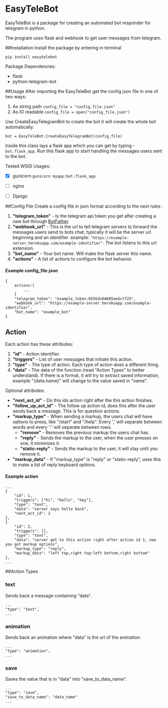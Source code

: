 # EasyTeleBot
EasyTeleBot is a package for creating an automated bot responder for telegram in python.

The program uses flask and webhook to get user messages from telegram.

##Installation
Install the package by entering in terminal
 
```pip install easytelebot```

Package Dependencies:
- flask
- python-telegram-bot

##Usage 
After importing the EasyTeleBot get the config json file in one of two ways:
1. As string path ```config_file = "config_file.json"```
1. As IO readable ```config_file = open("config_file.json")```

Use CreateEasyTelegramBot to create the bot it will create the whole bot automatically.

```bot = EasyTeleBot.CreateEasyTelegramBot(config_file)```

Inside this class lays a flask app which you can get by typing - ```bot.flask_app```.
Run this flask app to start handling the messages users sent to the bot.

Tested WSGI Usages:
-[x] gunicorn ```gunicorn myapp:bot.flask_app```
-[ ] nginx
-[ ] Django



##Config File
Create a config file in json format according to the next rules :
1. **"telegram_token"** - Is the telegram api token you get after creating a new bot through [BotFather](https://telegram.me/BotFather).
1. **"webhook_url"** - This is the url to tell telegram servers to forward the messages users send to bots chat,
 typically it will be the server url beginning and an identifier.
 example: ```"https://example-server.herokuapp.com/example-identifier"```.
 The bot listens to this url extension. 
1. **"bot_name"** - Your bot name. Will make the flask server this name.
1. **"actions"** - A list of actions to configure the bot behavior.

#### Example config_file.json
```
{
    actions:[
        ...
    ]  
    "telegram_token": "example_token:KG5Gdv6AK05aeGctf25",
    "webhook_url": "https://example-server.herokuapp.com/example-identifier",
    "bot_name": "example_bot"
}
```

## Action
Each action has these attributes:
1. **"id"** - Action identifier.
1. **"triggers"** - List of user messages that initiate this action.
1. **"type"** - The type of action. Each type of action does a different thing.
1. **"data"** - The data of the function (read "Action Types" to better understand). 
If there is a format, it will try to extract saved information, example "{data.name}" will change to the value saved in "name".

Optional attributes:
- **"next_act_id"** - Do this ids action right after the this action finishes.
- **"follow_up_act_id"** - The follow up action id, does this after the user sends back a message. This is for question actions.
- **"markup_type"** - When sending a markup, the users chat will have options to press, like "/start" and "/help".
Every ',' will separate between words and every ':' will separate between rows.
    - **"remove"** - Removes the previous markup the users chat has.
    - **"reply"** - Sends the markup to the user, when the user presses on one, it minimizes it.
    - **"static-reply"** - Sends the markup to the user, it will stay until you remove it.
- **"markup_data"** - If "markup_type" is "reply" or "static-reply", uses this to make a list of reply keyboard options.

#### Example action
```
...
{
    "id": 1,
    "triggers": ["hi", "hello", "hey"],
    "type": "text",
    "data": "server says hello back",
    "next_act_id": 2
},
{
    "id": 2,
    "triggers": [],
    "type": "text",
    "data": "server got to this action right after action id 1, now you got markup options",
    "markup_type": "reply",
    "markup_data": "left top,right top:left bottom,right bottom"
},
...
```

##Action Types
### text
Sends back a message containing "data".
```
...
"type": "text",
...
```

### animation
Sends back an animation where "data" is the url of the animation. 
```
...
"type": "animation",
...
```

### save
Saves the value that is in "data" into "save_to_data_name".
```
...
"type": "save",
"save_to_data_name": "data_name"
...
```




